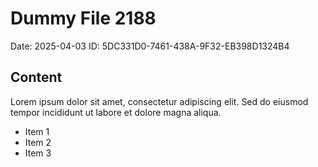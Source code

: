 # Dummy File 2188

Date: 2025-04-03
ID: 5DC331D0-7461-438A-9F32-EB398D1324B4

## Content

Lorem ipsum dolor sit amet, consectetur adipiscing elit.
Sed do eiusmod tempor incididunt ut labore et dolore magna aliqua.

* Item 1
* Item 2
* Item 3
